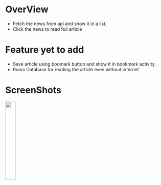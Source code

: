 # OverView
* Fetch the news from api and show it in a list, <br/>
* Click the news to read full article <br/>

# Feature yet to add
* Save article using boomark button and show it in bookmark activity, <br/>
* Room Database for reading the article even without internet <br/>

# ScreenShots
<img src="https://github.com/bhattaman0001/News_Breeze/blob/master/Screenshots%20and%20Apk/Screenshot_20221009-104741_NewsBreeze.jpg" width="25%" height="25%">
